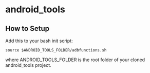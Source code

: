 # android_tools

## How to Setup

Add this to your bash init script:

    source $ANDROID_TOOLS_FOLDER/adbfunctions.sh

where ANDROID_TOOLS_FOLDER is the root folder of your cloned android_tools project.


